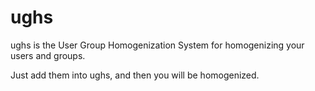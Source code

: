 ughs
====

ughs is the User Group Homogenization System for homogenizing your users and groups.

Just add them into ughs, and then you will be homogenized.
